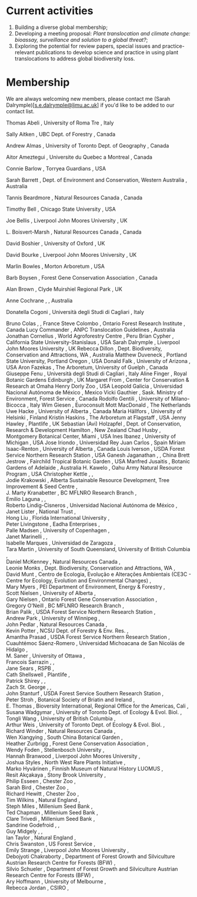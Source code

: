 # Current activities
 1. Building a diverse global membership;
 2. Developing a meeting proposal: *Plant translocation and climate change: bioassay, surveillance and solution to a global threat?*;
 3. Exploring the potential for review papers, special issues and practice-relevant publications to develop science and practice in using plant translocations to address global biodiversity loss.

# Membership

We are always welcoming new members, please contact me (Sarah Dalrymple)[s.e.dalrymple@ljmu.ac.uk] if you'd like to be added to our contact list.

Thomas	Abeli	,	University of Roma Tre	,	Italy

Sally	Aitken	,	UBC Dept. of Forestry	,	Canada

Andrew	Almas	,	University of Toronto Dept. of Geography	,	Canada

Aitor	Ameztegui	,	 Universite du Quebec a Montreal	,	Canada

Connie	Barlow	,	Torryea Guardians	,	USA

Sarah	Barrett	,	Dept. of Environment and Conservation, Western Australia	,	Australia

Tannis	Beardmore	,	Natural Resources Canada	,	Canada

Timothy	Bell	,	Chicago State University	,	USA

Joe	Bellis	,	Liverpool John Moores University	,	UK

L.	Boisvert-Marsh	,	Natural Resources Canada	,	Canada

David	Boshier	,	University of Oxford	,	UK

David	Bourke	,	Liverpool John Moores University	,	UK

Marlin	Bowles	,	Morton Arboretum	,	USA

Barb	Boysen 	,	Forest Gene Conservation Association	,	Canada

Alan	Brown	,	Clyde Muirshiel Regional Park	,	UK

Anne	Cochrane	,		,	Australia

Donatella	Cogoni	,	Università degli Studi di Cagliari	,	Italy

Bruno	Colas	,		,	France
Steve	Colombo	,	Ontario Forest Research Institute	,	Canada
Lucy	Commander	,	ANPC Translocation Guidelines	,	Australia
Jonathan	Cornelius	,	World Agroforestry Centre	,	Peru
Brian	Cypher	,	California State University-Stanislaus	,	USA
Sarah	Dalrymple	,	Liverpool John Moores University	,	UK
Rebecca	Dillon	,	Dept. Biodiversity, Conservation and Attractions, WA	,	Australia
Matthew	Duveneck	,	Portland State University, Portland Oregon	,	USA
Donald	Falk	,	University of Arizona	,	USA
Aron	Fazekas	,	The Arboretum, University of Guelph	,	Canada
Giuseppe	Fenu	,	Università degli Studi di Cagliari	,	Italy
Aline	Finger	,	Royal Botanic Gardens Edinburgh	,	UK
Margaret	From	,	Center for Conservation & Research at Omaha Henry Dorly Zoo	,	USA
Leopold	Galicia	,	Universidad Nacional Autónoma de México	,	Mexico
Vicki	Gauthier	,	Sask. Ministry of Environment, Forest Service	,	Canada
Rodolfo	Gentili	,	University of Milano-Bicocca	,	Italy
Wim	Giesen	,	Euroconsult Mott MacDonald	,	The Netherlands
Uwe	Hacke	,	University of Alberta	,	Canada
Maria	Hällfors	,	University of Helsinki	,	Finland
Kristin	Haskins	,	The Arboretum at Flagstaff	,	USA
Jenny	Hawley	,	Plantlife	,	UK
Sebastian (Avi)	Holzapfel	,	Dept. of Conservation, Research & Development Hamilton	,	New Zealand
Chad	Husby	,	Montgomery Botanical Center, Miami	,	USA
Ines	Ibanez	,	University of Michigan	,	USA
Jose	Iriondo	,	Universidad Rey Juan Carlos	,	Spain
Miriam	Isaac-Renton	,	University of Alberta	,	Canada
Louis	Iverson	,	USDA Forest Service Northern Research Station	,	USA
Ganesh	Jaganathan	,		,	China
Brett	Jestrow	,	Fairchild Tropical Botanic Garden	,	USA
Manfred	Jusaitis	,	Botanic Gardens of Adelaide	,	Australia
H.	Kawelo	,	Oahu Army Natural Resource Program	,	USA
Christopher	Kettle	,		,	
Jodie	Krakowski	,	Alberta Sustainable Resource Development, Tree Improvement & Seed Centre	,	
J. Marty	Kranabetter	,	BC MFLNRO Research Branch	,	
Emilio	Laguna	,		,	
Roberto	Lindig-Cisneros	,	Universidad Nacional Autónoma de México	,	
Janet	Lister	,	National Trust	,	
Hong	Liu	,	Florida International University	,	
Peter	Livingstone	,	Eadha Enterprises	,	
Palle	Madsen	,	University of Copenhagen	,	
Janet	Marinelli	,		,	
Isabelle	Marques	,	Universidad de Zaragoza	,	
Tara	Martin	,	University of South Queensland, University of British Columbia	,	
Daniel	McKenney	,	Natural Resources Canada	,	
Leonie	Monks	,	Dept. Biodiversity, Conservation and Attractions, WA	,	
David	Munt	,	Centro de Ecologia, Evolução e Alterações Ambientais (CE3C - Centre for Ecology, Evolution and Environmental Changes)	,	
Mary	Myers	,	PEI Department of Environment, Energy & Forestry	,	
Scott	Nielsen	,	University of Alberta	,	
Gary	Nielsen	,	Ontario Forest Gene Conservation Association	,	
Gregory	O'Neill	,	BC MFLNRO Research Branch	,	
Brian	Palik	,	USDA Forest Service Northern Research Station	,	
Andrew	Park	,	University of Winnipeg	,	
John	Pedlar	,	Natural Resources Canada	,	
Kevin	Potter	,	NCSU Dept. of Forestry & Env. Res.	,	
Amantha	Prasad	,	USDA Forest Service Northern Research Station	,	
Cuauhtémoc	Sáenz-Romero	,	Universidad Michoacana de San Nicolás de Hidalgo	,	
M.	Saner	,	University of Ottawa	,	
Francois	Sarrazin	,		,	
Jane	Sears	,	RSPB	,	
Cath	Shellswell	,	Plantlife	,	
Patrick	Shirey	,		,	
Zach	St. George	,		,	
John	Stanturf	,	USDA Forest Service Southern Research Station	,	
Peter	Stroh	,	Botanical Society of Briatin and Ireland	,	
E.	Thomas	,	Bioversity International, Regional Office for the Americas, Cali	,	
Susana	Wadgymar	,	University of Toronto Dept. of Ecology & Evol. Biol.	,	
Tongli	Wang	,	University of British Columbia	,	
Arthur	Weis	,	University of Toronto Dept. of Ecology & Evol. Biol.	,	
Richard	Winder	,	Natural Resources Canada	,	
Wen	Xiangying	,	South China Botanical Garden	,	
Heather	Zurbrigg	,	Forest Gene Conservation Association	,	
Wendy	Foden	,	Stellenbosch University	,	
Hannah	Branwood	,	Liverpool John Moores University	,	
Joshua	Styles	,	North West Rare Plants Initiative	,	
Marko	Hyvärinen	,	Finnish Museum of Natural History LUOMUS	,	
Resit	Akçakaya	,	Stony Brook University	,	
Philip	Esseen	,	Chester Zoo	,	
Sarah	Bird	,	Chester Zoo	,	
Richard	Hewitt	,	Chester Zoo	,	
Tim	Wilkins	,	Natural England	,	
Steph	Miles	,	Millenium Seed Bank	,	
Ted	Chapman	,	Millenium Seed Bank	,	
Clare	Trivedi	,	Millenium Seed Bank	,	
Sandrine	Godefroid	,		,	
Guy	Midgely	,		,	
Ian	Taylor	,	Natural England	,	
Chris	Swanston	,	US Forest Service	,	
Emily	Strange	,	Liverpool John Moores University	,	
Debojyoti	Chakraborty	,	Department of Forest Growth and Silviculture Austrian Research Centre for Forests (BFW)	,	
Silvio	Schueler	,	Department of Forest Growth and Silviculture Austrian Research Centre for Forests (BFW)	,	
Ary	Hoffmann	,	University of Melbourne	,	
Rebecca	Jordan	,	CSIRO	,	
